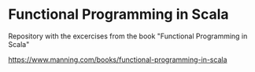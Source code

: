 # Functional Programming in Scala

Repository with the excercises from the book "Functional Programming in Scala"

https://www.manning.com/books/functional-programming-in-scala